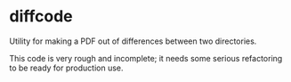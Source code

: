 # diffcode
Utility for making a PDF out of differences between two directories.

This code is very rough and incomplete; it needs some serious refactoring
to be ready for production use. 
